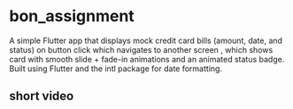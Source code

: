 # bon_assignment

A simple Flutter app that displays mock credit card bills (amount, date, and status) on button click which navigates to another screen , which shows card with smooth slide + fade-in animations and an animated status badge. Built using Flutter and the intl package for date formatting.

## short video
